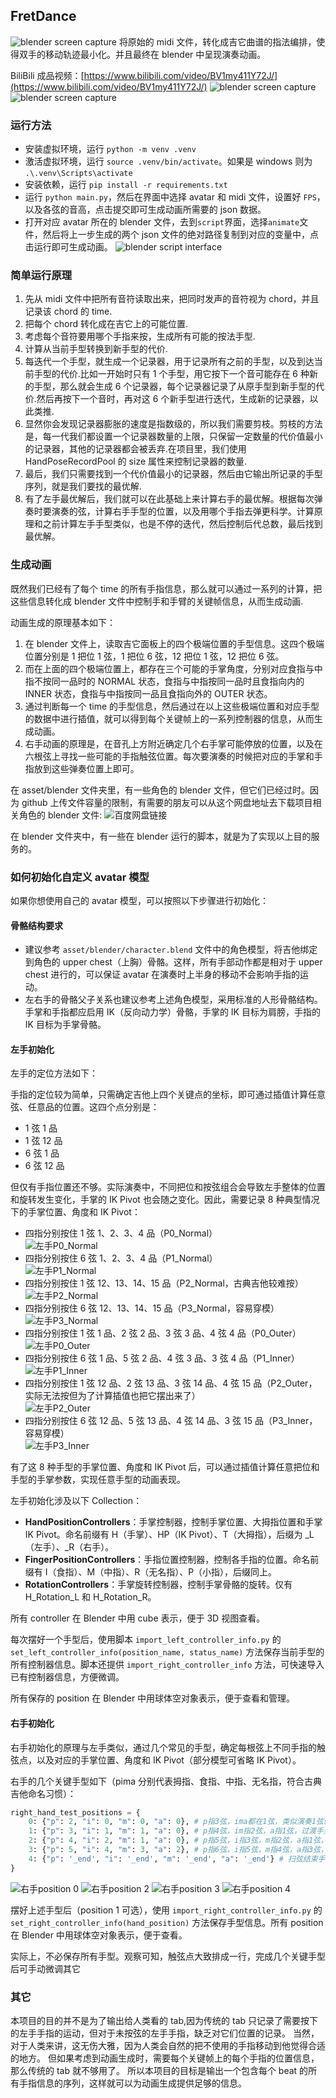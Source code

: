 ## FretDance

![blender screen capture](asset/img/image00.png)
将原始的 midi 文件，转化成吉它曲谱的指法编排，使得双手的移动轨迹最小化。并且最终在 blender 中呈现演奏动画。

BiliBili 成品视频：[https://www.bilibili.com/video/BV1my411Y72J/](https://www.bilibili.com/video/BV1my411Y72J/)
![blender screen capture](asset/img/20240517043502.png)
![blender screen capture](asset/img/20240517043331.png)

### 运行方法

- 安装虚拟环境，运行 `python -m venv .venv`
- 激活虚拟环境，运行 `source .venv/bin/activate`。如果是 windows 则为 `.\.venv\Scripts\activate`
- 安装依赖，运行 `pip install -r requirements.txt`
- 运行 `python main.py`，然后在界面中选择 avatar 和 midi 文件，设置好 `FPS`，以及各弦的音高，点击提交即可生成动画所需要的 json 数据。
- 打开对应 avatar 所在的 blender 文件，去到`script`界面，选择`animate`文件，然后将上一步生成的两个 json 文件的绝对路径复制到对应的变量中，点击运行即可生成动画。
  ![blender script interface](asset/img/20240517044031.png)

### 简单运行原理

1. 先从 midi 文件中把所有音符读取出来，把同时发声的音符视为 chord，并且记录该 chord 的 time.
2. 把每个 chord 转化成在吉它上的可能位置.
3. 考虑每个音符要用哪个手指来按，生成所有可能的按法手型.
4. 计算从当前手型转换到新手型的代价.
5. 每迭代一个手型，就生成一个记录器，用于记录所有之前的手型，以及到达当前手型的代价.比如一开始时只有 1 个手型，用它按下一个音可能存在 6 种新的手型，那么就会生成 6 个记录器，每个记录器记录了从原手型到新手型的代价.然后再按下一个音时，再对这 6 个新手型进行迭代，生成新的记录器，以此类推.
6. 显然你会发现记录器膨胀的速度是指数级的，所以我们需要剪枝。剪枝的方法是，每一代我们都设置一个记录器数量的上限，只保留一定数量的代价值最小的记录器，其他的记录器都会被丢弃.在项目里，我们使用 HandPoseRecordPool 的 size 属性来控制记录器的数量.
7. 最后，我们只需要找到一个代价值最小的记录器，然后由它输出所记录的手型序列，就是我们要找的最优解.
8. 有了左手最优解后，我们就可以在此基础上来计算右手的最优解。根据每次弹奏时要演奏的弦，计算右手手型的位置，以及用哪个手指去弹更科学。计算原理和之前计算左手手型类似，也是不停的迭代，然后控制后代总数，最后找到最优解。

### 生成动画

既然我们已经有了每个 time 的所有手指信息，那么就可以通过一系列的计算，把这些信息转化成 blender 文件中控制手和手臂的关键帧信息，从而生成动画.

动画生成的原理基本如下：

1. 在 blender 文件上，读取吉它面板上的四个极端位置的手型信息。这四个极端位置分别是 1 把位 1 弦，1 把位 6 弦，12 把位 1 弦，12 把位 6 弦。
2. 而在上面的四个极端位置上，都存在三个可能的手掌角度，分别对应食指与中指不按同一品时的 NORMAL 状态，食指与中指按同一品时且食指向内的 INNER 状态，食指与中指按同一品且食指向外的 OUTER 状态。
3. 通过判断每一个 time 的手型信息，然后通过在以上这些极端位置和对应手型的数据中进行插值，就可以得到每个关键帧上的一系列控制器的信息，从而生成动画。
4. 右手动画的原理是，在音孔上方附近确定几个右手掌可能停放的位置，以及在六根弦上寻找一些可能的手指触弦位置。每次要演奏的时候把对应的手掌和手指放到这些弹奏位置上即可。

在 asset/blender 文件夹里，有一些角色的 blender 文件，但它们已经过时。因为 github 上传文件容量的限制，有需要的朋友可以从这个网盘地址去下载项目相关角色的 blender 文件:
![百度网盘链接](https://pan.baidu.com/s/1nmLxx_CDISWWvsQJXYuvew?pwd=dt7h)

在 blender 文件夹中，有一些在 blender 运行的脚本，就是为了实现以上目的服务的。

### 如何初始化自定义 avatar 模型

如果你想使用自己的 avatar 模型，可以按照以下步骤进行初始化：

#### 骨骼结构要求

- 建议参考 `asset/blender/character.blend` 文件中的角色模型，将吉他绑定到角色的 upper chest（上胸）骨骼。这样，所有手部动作都是相对于 upper chest 进行的，可以保证 avatar 在演奏时上半身的移动不会影响手指的运动。
- 左右手的骨骼父子关系也建议参考上述角色模型，采用标准的人形骨骼结构。手掌和手指都应启用 IK（反向动力学）骨骼，手掌的 IK 目标为肩膀，手指的 IK 目标为手掌骨骼。

#### 左手初始化

左手的定位方法如下：

手指的定位较为简单，只需确定吉他上四个关键点的坐标，即可通过插值计算任意弦、任意品的位置。这四个点分别是：

- 1 弦 1 品
- 1 弦 12 品
- 6 弦 1 品
- 6 弦 12 品

但仅有手指位置还不够。实际演奏中，不同把位和按弦组合会导致左手整体的位置和旋转发生变化，手掌的 IK Pivot 也会随之变化。因此，需要记录 8 种典型情况下的手掌位置、角度和 IK Pivot：

- 四指分别按住 1 弦 1、2、3、4 品（P0_Normal）  
  ![左手P0_Normal](asset/img/P0_Normal.png)
- 四指分别按住 6 弦 1、2、3、4 品（P1_Normal）  
  ![左手P1_Normal](asset/img/P1_Normal.png)
- 四指分别按住 1 弦 12、13、14、15 品（P2_Normal，古典吉他较难按）  
  ![左手P2_Normal](asset/img/P2_Normal.png)
- 四指分别按住 6 弦 12、13、14、15 品（P3_Normal，容易穿模）  
  ![左手P3_Normal](asset/img/P3_Normal.png)
- 四指分别按住 1 弦 1 品、2 弦 2 品、3 弦 3 品、4 弦 4 品（P0_Outer）  
  ![左手P0_Outer](asset/img/P0_Outer.png)
- 四指分别按住 6 弦 1 品、5 弦 2 品、4 弦 3 品、3 弦 4 品（P1_Inner）  
  ![左手P1_Inner](asset/img/P1_Inner.png)
- 四指分别按住 1 弦 12 品、2 弦 13 品、3 弦 14 品、4 弦 15 品（P2_Outer，实际无法按但为了计算插值也把它摆出来了）  
  ![左手P2_Outer](asset/img/P2_Outer.png)
- 四指分别按住 6 弦 12 品、5 弦 13 品、4 弦 14 品、3 弦 15 品（P3_Inner，容易穿模）  
  ![左手P3_Inner](asset/img/P3_Inner.png)

有了这 8 种手型的手掌位置、角度和 IK Pivot 后，可以通过插值计算任意把位和手型的手掌参数，实现任意手型的动画表现。

左手初始化涉及以下 Collection：

- **HandPositionControllers**：手掌控制器，控制手掌位置、大拇指位置和手掌 IK Pivot。命名前缀有 H（手掌）、HP（IK Pivot）、T（大拇指），后缀为 \_L（左手）、\_R（右手）。
- **FingerPositionControllers**：手指位置控制器，控制各手指的位置。命名前缀有 I（食指）、M（中指）、R（无名指）、P（小指），后缀同上。
- **RotationControllers**：手掌旋转控制器，控制手掌骨骼的旋转。仅有 H_Rotation_L 和 H_Rotation_R。

所有 controller 在 Blender 中用 cube 表示，便于 3D 视图查看。

每次摆好一个手型后，使用脚本 `import_left_controller_info.py` 的 `set_left_controller_info(position_name, status_name)` 方法保存当前手型的所有控制器信息。脚本还提供 `import_right_controller_info` 方法，可快速导入已有控制器信息，方便微调。

所有保存的 position 在 Blender 中用球体空对象表示，便于查看和管理。

#### 右手初始化

右手初始化的原理与左手类似，通过几个常见的手型，确定每根弦上不同手指的触弦点，以及对应的手掌位置、角度和 IK Pivot（部分模型可省略 IK Pivot）。

右手的几个关键手型如下（pima 分别代表拇指、食指、中指、无名指，符合古典吉他命名习惯）：

```python
right_hand_test_positions = {
    0: {"p": 2, "i": 0, "m": 0, "a": 0}, # p指3弦，ima都在1弦，类似演奏1弦轮指
    1: {"p": 3, "i": 1, "m": 1, "a": 0}, # p指4弦，im指2弦，a指1弦，过渡手型
    2: {"p": 4, "i": 2, "m": 1, "a": 0}, # p指5弦，i指3弦，m指2弦，a指1弦，标准起手型
    3: {"p": 5, "i": 4, "m": 3, "a": 2}, # p指6弦，i指5弦，m指4弦，a指3弦，低音弦标准型
    4: {"p": '_end', "i": '_end', "m": '_end', "a": '_end'} # 扫弦结束手型，pima都在1弦下方
}
```

![右手position 0](asset/img/RightHand_P0.png)
![右手position 2](asset/img/RightHand_P2.png)
![右手position 3](asset/img/RightHand_P3.png)
![右手position 4](asset/img/RightHand_P4.png)

摆好上述手型后（position 1 可选），使用 `import_right_controller_info.py` 的 `set_right_controller_info(hand_position)` 方法保存手型信息。所有 position 在 Blender 中用球体空对象表示，便于查看。

实际上，不必保存所有手型。观察可知，触弦点大致排成一行，完成几个关键手型后可手动微调其它

### 其它

本项目的目的并不是为了输出给人类看的 tab,因为传统的 tab 只记录了需要按下的左手手指的运动，但对于未按弦的左手手指，缺乏对它们位置的记录。
当然，对于人类来讲，这无伤大雅，因为人类会自然的把不使用的手指移动到他觉得合适的地方。
但如果考虑到动画生成时，需要每个关键帧上的每个手指的位置信息，那么传统的 tab 就不够用了。
所以本项目的目标是输出一个包含每个 beat 的所有手指信息的序列，这样就可以为动画生成提供足够的信息。
